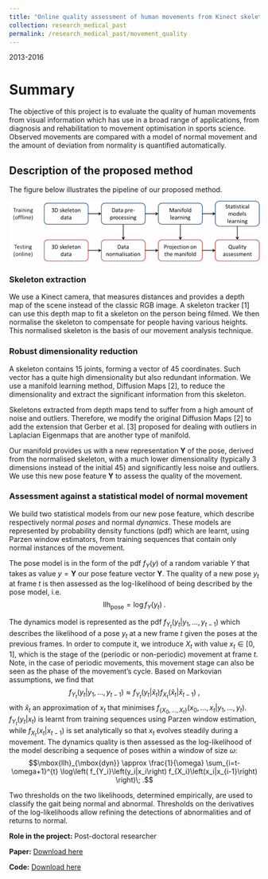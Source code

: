 ```yaml
---
title: "Online quality assessment of human movements from Kinect skeleton data"
collection: research_medical_past
permalink: /research_medical_past/movement_quality
---
```


2013-2016

Summary 
======

The objective of this project is to evaluate the quality of human movements from visual information which has use in a broad range of
applications, from diagnosis and rehabilitation to movement optimisation in sports science. Observed movements are compared with a model
of normal movement and the amount of deviation from normality is quantified automatically.

## Description of the proposed method

The figure below illustrates the pipeline of our proposed method.

![Pipeline of the proposed method](overview-600x145.png)

### Skeleton extraction

We use a Kinect camera, that measures distances and provides a depth map of the scene instead of the classic RGB image.
A skeleton tracker [1] can use this depth map to fit a skeleton on the person being filmed. We then normalise the skeleton to compensate
for people having various heights. This normalised skeleton is the basis of our movement analysis technique.

### Robust dimensionality reduction

A skeleton contains 15 joints, forming a vector of 45 coordinates. Such vector has a quite high dimensionality but also redundant
information. We use a manifold learning method, Diffusion Maps [2], to reduce the dimensionality and extract the significant information
from this skeleton.

Skeletons extracted from depth maps tend to suffer from a high amount of noise and outliers. Therefore, we modify the original Diffusion
Maps [2] to add the extension that Gerber et al. [3] proposed for dealing with outliers in Laplacian Eigenmaps that are another type of
manifold.

Our manifold provides us with a new representation $\mathbf{Y}$ of the pose, derived from the normalised skeleton, with a much lower
dimensionality (typically 3 dimensions instead of the initial 45) and significantly less noise and outliers. We use this new pose feature
$\mathbf{Y}$ to assess the quality of the movement.

### Assessment against a statistical model of normal movement

We build two statistical models from our new pose feature, which describe respectively normal *poses* and normal *dynamics*. These models
are represented by probability density functions (pdf) which are learnt, using Parzen window estimators, from training sequences that
contain only normal instances of the movement.

The pose model is in the form of the pdf $f_{Y}\left(y\right)$ of a random variable $Y$ that takes as value $y=\mathbf{Y}$ our pose feature
vector $\mathbf{Y}$. The quality of a new pose $y_t$ at frame $t$ is then assessed as the log-likelihood of being described by the pose
model, i.e. $$\mbox{llh}_{\mbox{pose}}= \log f_{Y}\left(y_t\right) \; .$$

The dynamics model is represented as the pdf $f_{Y_t}\left(y_t|y_1,\ldots,y_{t-1}\right)$ which describes the likelihood of a pose $y_t$
at a new frame $t$ given the poses at the previous frames. In order to compute it, we introduce $X_t$ with value
$x_t \in \left[0,1\right]$, which is the stage of the (periodic or non-periodic) movement at frame $t$. Note, in the case of periodic
movements, this movement stage can also be seen as the phase of the movement’s cycle. Based on Markovian assumptions, we find that
$$ f_{Y_t}\left(y_t|y_1,\ldots,y_{t-1}\right) \approx f_{Y_t}\left(y_t|\hat{x}_t\right) f_{X_t}\left(\hat{x}_t|\hat{x}_{t-1}\right) \; ,$$
with $\hat{x}_t$ an approximation of $x_t$ that minimises $f_{\left\{X_0,\ldots,X_t\right\}}\left(x_0,\ldots,x_t|y_1,\ldots,y_t\right)$.
$f_{Y_t}\left(y_t|x_t\right)$ is learnt from training sequences using Parzen window estimation, while $f_{X_t}\left(x_t|x_{t-1}\right)$
is set analytically so that $x_t$ evolves steadily during a movement. The dynamics quality is then assessed as the log-likelihood of the
model describing a sequence of poses within a window of size $\omega$:
$$\mbox{llh}_{\mbox{dyn}} \approx \frac{1}{\omega} \sum_{i=t-\omega+1}^{t} \log\left( f_{Y_i}\left(y_i|x_i\right) f_{X_i}\left(x_i|x_{i-1}\right) \right)\; .$$

Two thresholds on the two likelihoods, determined empirically, are used to classify the gait being normal and abnormal.
Thresholds on the derivatives of the log-likelihoods allow refining the detections of abnormalities and of returns to normal.

**Role in the project:**  Post-doctoral researcher

**Paper:** [Download here](mémoire_thèse-min.pdf)

**Code:** [Download here](iresisd-1.6.zip)
